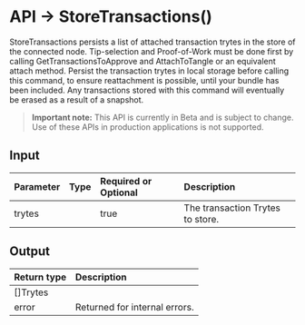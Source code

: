 # API -> StoreTransactions()
StoreTransactions persists a list of attached transaction trytes in the store of the connected node. Tip-selection and Proof-of-Work must be done first by calling GetTransactionsToApprove and AttachToTangle or an equivalent attach method.  Persist the transaction trytes in local storage before calling this command, to ensure reattachment is possible, until your bundle has been included.  Any transactions stored with this command will eventually be erased as a result of a snapshot.
> **Important note:** This API is currently in Beta and is subject to change. Use of these APIs in production applications is not supported.


## Input

| Parameter       | Type | Required or Optional | Description |
|:---------------|:--------|:--------| :--------|
| trytes |  | true | The transaction Trytes to store.  |




## Output

| Return type     | Description |
|:---------------|:--------|
| []Trytes |  |
| error | Returned for internal errors. |



